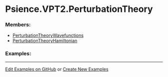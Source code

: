 # <a id="Psience.VPT2.PerturbationTheory">Psience.VPT2.PerturbationTheory</a>
    


### Members:

  - [PerturbationTheoryWavefunctions](PerturbationTheory/PerturbationTheoryWavefunctions.md)
  - [PerturbationTheoryHamiltonian](PerturbationTheory/PerturbationTheoryHamiltonian.md)

### Examples:



___

[Edit Examples on GitHub](https://github.com/McCoyGroup/References/edit/gh-pages/Documentation/examples/Psience/VPT2/PerturbationTheory.md) or 
[Create New Examples](https://github.com/McCoyGroup/References/new/gh-pages/?filename=Documentation/examples/Psience/VPT2/PerturbationTheory.md)